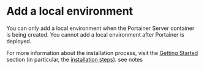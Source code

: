 # Add a local environment

You can only add a local environment when the Portainer Server container is being created. You cannot add a local environment after Portainer is deployed.

For more information about the installation process, visit the [Getting Started](../../../start/intro.md) section (in particular, the [installation steps](../../../start/install/)).
see notes
